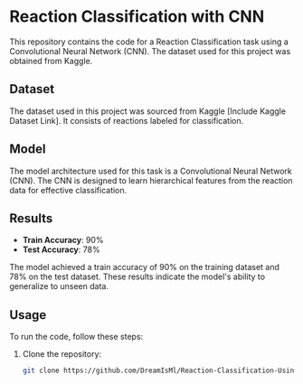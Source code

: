 # Reaction Classification with CNN

This repository contains the code for a Reaction Classification task using a Convolutional Neural Network (CNN). The dataset used for this project was obtained from Kaggle.

## Dataset

The dataset used in this project was sourced from Kaggle [Include Kaggle Dataset Link]. It consists of reactions labeled for classification.

## Model

The model architecture used for this task is a Convolutional Neural Network (CNN). The CNN is designed to learn hierarchical features from the reaction data for effective classification.

## Results

- **Train Accuracy**: 90%
- **Test Accuracy**: 78%

The model achieved a train accuracy of 90% on the training dataset and 78% on the test dataset. These results indicate the model's ability to generalize to unseen data.

## Usage

To run the code, follow these steps:

1. Clone the repository:
   ```bash
   git clone https://github.com/DreamIsMl/Reaction-Classification-Using-Cnn.git

